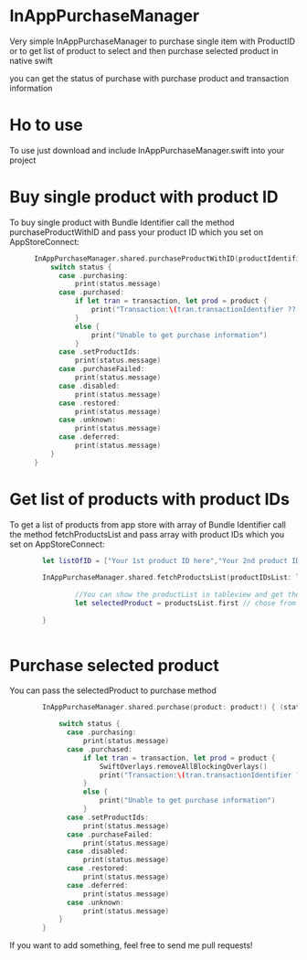 # InAppPurchaseManager
Very simple InAppPurchaseManager to purchase single item with ProductID or to get list of product to select and then purchase selected product in native swift

you can get the status of purchase with purchase product and transaction information
# Ho to use
To use just download and include InAppPurchaseManager.swift into your project

# Buy single product with product ID
To buy single product with Bundle Identifier call the method purchaseProductWithID and pass your product ID which you set on AppStoreConnect:
```Swift
      InAppPurchaseManager.shared.purchaseProductWithID(productIdentifier: "Your Product ID here") { (status, product, transaction) in
          switch status {
            case .purchasing:
                print(status.message)
            case .purchased:
                if let tran = transaction, let prod = product {
                    print("Transaction:\(tran.transactionIdentifier ?? "") \nProduct:\(prod.localizedTitle)")
                }
                else {
                    print("Unable to get purchase information")
                }
            case .setProductIds:
                print(status.message)
            case .purchaseFailed:
                print(status.message)
            case .disabled:
                print(status.message)
            case .restored:
                print(status.message)
            case .unknown:
                print(status.message)
            case .deferred:
                print(status.message)
          }
      }
```
# Get list of products with product IDs
To get a list of products from app store with array of Bundle Identifier call the method fetchProductsList and pass array with product IDs which you set on AppStoreConnect:
```Swift
        let listOfID = ["Your 1st product ID here","Your 2nd product ID here","Your 3rd product ID here"]
        
        InAppPurchaseManager.shared.fetchProductsList(productIDsList: listID) { (productsList) in 
        
                //You can show the productList in tableview and get the selected product
                let selectedProduct = productsList.first // chose from didselectrow function
                
        }
        
```
                
# Purchase selected product 
You can pass the selectedProduct to purchase method
  ```Swift          
          InAppPurchaseManager.shared.purchase(product: product!) { (status, product, transaction) in

              switch status {
                case .purchasing:
                    print(status.message)
                case .purchased:
                    if let tran = transaction, let prod = product {
                        SwiftOverlays.removeAllBlockingOverlays()
                        print("Transaction:\(tran.transactionIdentifier ?? "") \nProduct:\(prod.localizedTitle)")
                    }
                    else {
                        print("Unable to get purchase information")
                    }
                case .setProductIds:
                    print(status.message)
                case .purchaseFailed:
                    print(status.message)
                case .disabled:
                    print(status.message)
                case .restored:
                    print(status.message)
                case .deferred:
                    print(status.message)
                case .unknown:
                    print(status.message)
              }
          }
```
If you want to add something, feel free to send me pull requests!
